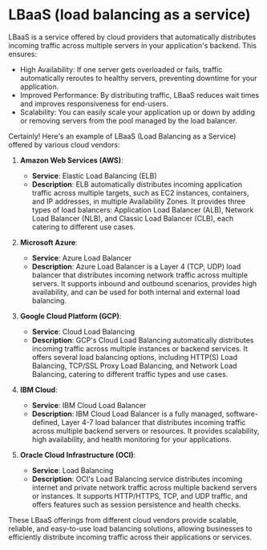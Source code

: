 # LBaaS (load balancing as a service)

LBaaS is a service offered by cloud providers that automatically distributes incoming traffic across multiple servers in your application's backend. This ensures:

- High Availability: If one server gets overloaded or fails, traffic automatically reroutes to healthy servers, preventing downtime for your application.
- Improved Performance: By distributing traffic, LBaaS reduces wait times and improves responsiveness for end-users.
- Scalability: You can easily scale your application up or down by adding or removing servers from the pool managed by the load balancer.

Certainly! Here's an example of LBaaS (Load Balancing as a Service) offered by various cloud vendors:

1. **Amazon Web Services (AWS)**:

   - **Service**: Elastic Load Balancing (ELB)
   - **Description**: ELB automatically distributes incoming application traffic across multiple targets, such as EC2 instances, containers, and IP addresses, in multiple Availability Zones. It provides three types of load balancers: Application Load Balancer (ALB), Network Load Balancer (NLB), and Classic Load Balancer (CLB), each catering to different use cases.

2. **Microsoft Azure**:

   - **Service**: Azure Load Balancer
   - **Description**: Azure Load Balancer is a Layer 4 (TCP, UDP) load balancer that distributes incoming network traffic across multiple servers. It supports inbound and outbound scenarios, provides high availability, and can be used for both internal and external load balancing.

3. **Google Cloud Platform (GCP)**:

   - **Service**: Cloud Load Balancing
   - **Description**: GCP's Cloud Load Balancing automatically distributes incoming traffic across multiple instances or backend services. It offers several load balancing options, including HTTP(S) Load Balancing, TCP/SSL Proxy Load Balancing, and Network Load Balancing, catering to different traffic types and use cases.

4. **IBM Cloud**:

   - **Service**: IBM Cloud Load Balancer
   - **Description**: IBM Cloud Load Balancer is a fully managed, software-defined, Layer 4-7 load balancer that distributes incoming traffic across multiple backend servers or resources. It provides scalability, high availability, and health monitoring for your applications.

5. **Oracle Cloud Infrastructure (OCI)**:
   - **Service**: Load Balancing
   - **Description**: OCI's Load Balancing service distributes incoming internet and private network traffic across multiple backend servers or instances. It supports HTTP/HTTPS, TCP, and UDP traffic, and offers features such as session persistence and health checks.

These LBaaS offerings from different cloud vendors provide scalable, reliable, and easy-to-use load balancing solutions, allowing businesses to efficiently distribute incoming traffic across their applications or services.
